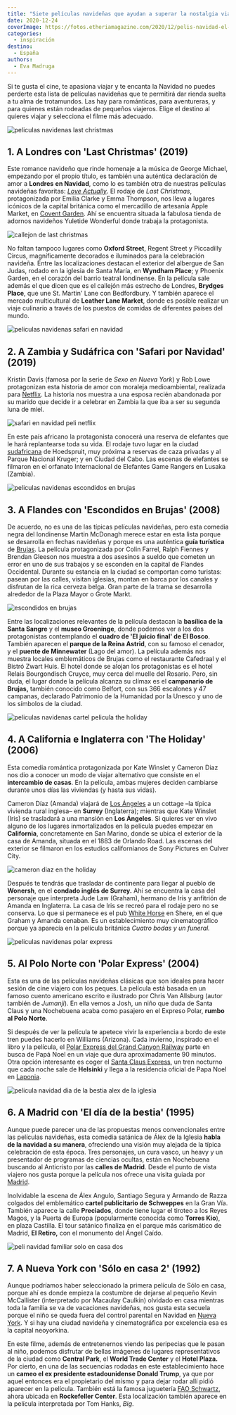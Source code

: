 ```yaml
---
title: "Siete películas navideñas que ayudan a superar la nostalgia viajera"
date: 2020-12-24
coverImage: https://fotos.etheriamagazine.com/2020/12/pelis-navidad-el-dia-de-la-bestia.jpg
categories: 
  - inspiración
destino: 
  - España
authors: 
  - Eva Madruga
---
```


Si te gusta el cine, te apasiona viajar y te encanta la Navidad no puedes perderte esta lista de películas navideñas que te permitirá dar rienda suelta a tu alma de trotamundos. Las hay para románticas, para aventureras, y para quienes están rodeadas de pequeños viajeros. Elige el destino al quieres viajar y selecciona el filme más adecuado.

![peliculas navidenas last christmas](https://fotos.etheriamagazine.com/2020/12/peli-Last-Christmas.jpg "Fotograma de 'Last Christmas'. © Universal Pictures International")

## 1\. A Londres con 'Last Christmas' (2019)

Este romance navideño que rinde homenaje a la música de George Michael, empezando por el 
propio título, es también una auténtica declaración de amor a **Londres** **en 
Navidad**, como lo es también otra de nuestras películas navideñas favoritas: _[Love 
Actually](https://etheriamagazine.com/2020/12/11/diez-peliculas-rodadas-en-londres/)_. 
El rodaje de _Last Christmas_, protagonizada por Emilia Clarke y Emma Thompson, nos 
lleva a lugares icónicos de la capital británica como el mercadillo de artesanía Apple 
Market, en [Covent Garden](http://www.coventgarden.com/). Ahí se encuentra situada la 
fabulosa tienda de adornos navideños Yuletide Wonderful donde trabaja la protagonista. 

![callejon de last christmas](https://fotos.etheriamagazine.com/2020/12/Last-Christmas-callejon-estrecho.jpg "El callejón más estrecho de Londres en 'Last Christmas'. © Universal Pictures Int.")

No faltan tampoco lugares como **Oxford Street**, Regent Street y Piccadilly Circus, 
magníficamente decorados e iluminados para la celebración navideña. Entre las 
localizaciones destacan el exterior del albergue de San Judas, rodado en la iglesia de 
Santa María, en **Wyndham Place**; y Phoenix Garden, en el corazón del barrio teatral 
londinense. En la película sale además el que dicen que es el callejón más estrecho de 
Londres, **Brydges Place**, que une St. Martin' Lane con Bedfordbury. Y también aparece 
el mercado multicultural de **Leather Lane Market**, donde es posible realizar un viaje 
culinario a través de los puestos de comidas de diferentes países del mundo. 

![peliculas navidenas safari en navidad](https://fotos.etheriamagazine.com/2020/12/peli-netflix-Safari-en-Navidad.jpg "'Safari en Navidad', la puedes ver en Netflix. © Ilze Kitshoff/ Netflix")

## 2\. A Zambia y Sudáfrica con 'Safari por Navidad' (2019)

Kristin Davis (famosa por la serie de _Sexo en Nueva York_) y Rob Lowe protagonizan esta 
historia de amor con moraleja medioambiental, realizada para [Netflix](https://www.netflix.com/es/title/80231468). 
La historia nos muestra a una esposa recién abandonada por su marido que decide ir a 
celebrar en Zambia la que iba a ser su segunda luna de miel. 

![safari en navidad peli netflix](https://fotos.etheriamagazine.com/2020/12/peli-Safari-en-Navidad-Netflix.jpg "Fotograma de 'Safari en Navidad'. © Ilze Kitshoff/ Netflix")

En este país africano la protagonista conocerá una reserva de elefantes que le hará 
replantearse toda su vida. El rodaje tuvo lugar en la ciudad [sudafricana](https://etheriamagazine.com/2019/12/11/planes-para-desconectar-en-sudafrica/) 
de Hoedspruit, muy próxima a reservas de caza privadas y al Parque Nacional Kruger; y en 
Ciudad del Cabo. Las escenas de elefantes se filmaron en el orfanato Internacional de 
Elefantes Game Rangers en Lusaka (Zambia). 

![peliculas navidenas escondidos en brujas](https://fotos.etheriamagazine.com/2020/12/pelis-navidad-escondidos-en-brujas.jpg "'Escondidos en Brujas', una película que se desarrolla en Navidad.")

## 3\. A Flandes con 'Escondidos en Brujas' (2008)

De acuerdo, no es una de las típicas películas navideñas, pero esta comedia negra del 
londinense Martin McDonagh merece estar en esta lista porque se desarrolla en fechas 
navideñas y porque es una auténtica **guía turística** de [Brujas](https://etheriamagazine.com/2019/07/03/viaje-amigas-mujeres-de-brujas-flandes-belgica/). 
La película protagonizada por Colin Farrel, Ralph Fiennes y Brendan Gleeson nos muestra 
a dos asesinos a sueldo que cometen un error en uno de sus trabajos y se esconden en la 
capital de Flandes Occidental. Durante su estancia en la ciudad se comportan como 
turistas: pasean por las calles, visitan iglesias, montan en barca por los canales y 
disfrutan de la rica cerveza belga. Gran parte de la trama se desarrolla alrededor de la 
Plaza Mayor o Grote Markt. 

![escondidos en brujas](https://fotos.etheriamagazine.com/2020/12/peli-escondidos-en-brujas.jpg "Fotograma de 'Escondidos en Brujas'. © SND")

Entre las localizaciones relevantes de la película destacan la **basílica de la Santa 
Sangre** y el **museo Groeninge**, donde podemos ver a los dos protagonistas 
contemplando el **cuadro de 'El juicio final' de El Bosco**. También aparecen el 
**parque de la Reina Astrid**, con su famoso el cenador, y el **puente de Minnewater** 
(Lago del amor). La película además nos muestra locales emblemáticos de Brujas como el 
restaurante Cafedraal y el Bistró Zwart Huis. El hotel donde se alojan los protagonistas 
es el hotel Relais Bourgondisch Cruyce, muy cerca del muelle del Rosario. Pero, sin 
duda, el lugar donde la película alcanza su clímax es el **campanario de Brujas,** 
también conocido como Belfort, con sus 366 escalones y 47 campanas, declarado Patrimonio 
de la Humanidad por la Unesco y uno de los símbolos de la ciudad. 

![peliculas navidenas cartel pelicula the holiday](https://fotos.etheriamagazine.com/2020/12/peli-navidad-The-holiday-cartel.jpg "Cartel de la película 'The Holiday'. © UIP")

## 4\. A California e Inglaterra con 'The Holiday' (2006)

Esta comedia romántica protagonizada por Kate Winslet y Cameron Diaz nos dio a conocer 
un modo de viajar alternativo que consiste en el **intercambio de casas**. En la 
película, ambas mujeres deciden cambiarse durante unos días las viviendas (y hasta sus 
vidas). 

Cameron Díaz (Amanda) viajará de [Los 
Ángeles](https://etheriamagazine.com/2018/09/04/hollywood-los-angeles-eeuu/) a un 
cottage –la típica vivienda rural inglesa– en **Surrey** (Inglaterra); mientras que Kate 
Winslet (Iris) se trasladará a una mansión en **Los Ángeles**. Si quieres ver en vivo 
alguno de los lugares inmortalizados en la película puedes empezar en **California**, 
concretamente en San Marino, donde se ubica el exterior de la casa de Amanda, situada en 
el 1883 de Orlando Road. Las escenas del exterior se filmaron en los estudios 
californianos de Sony Pictures en Culver City. 

![cameron diaz en the holiday](https://fotos.etheriamagazine.com/2020/12/cameron-diaz-The-holiday.jpg "Fotograma de Cameron Díaz en 'The Holiday'. © United International Pictures")

Después te tendrás que trasladar de continente para llegar al pueblo de **Wonersh**, en 
el **condado inglés de Surrey.** Ahí se encuentra la casa del personaje que interpreta 
Jude Law (Graham), hermano de Iris y anfitrión de Amanda en Inglaterra. La casa de Iris 
se recreó para el rodaje pero no se conserva. Lo que si permanece es el pub [White 
Horse](https://www.chefandbrewer.com/pubs/surrey/white-horse/) en Shere, en el que 
Graham y Amanda cenaban. Es un establecimiento muy cinematográfico porque ya aparecía en 
la película británica _Cuatro bodas y un funeral._ 

![peliculas navidenas polar express](https://fotos.etheriamagazine.com/2020/12/peli-navidad-The-polar-express-cartel.jpg "Cartel y fotogramas de 'The Polar Express'. © D.R.")

## 5\. Al Polo Norte con 'Polar Express' (2004) 

Esta es una de las películas navideñas clásicas que son ideales para hacer sesión de 
cine viajero con los peques. La película está basada en un famoso cuento americano 
escrito e ilustrado por Chris Van Allsburg (autor también de _Jumanji_). En ella vemos a 
Josh, un niño que duda de Santa Claus y una Nochebuena acaba como pasajero en el Expreso 
Polar, **rumbo al Polo Norte**. 

Si después de ver la película te apetece vivir la experiencia a bordo de este tren 
puedes hacerlo en Williams (Arizona). Cada invierno, inspirado en el libro y la 
película, el [Polar Express del Grand Canyon 
Railway](https://www.thetrain.com/events/polar-express/) parte en busca de Papá Noel en 
un viaje que dura aproximadamente 90 minutos. Otra opción interesante es coger el [Santa 
Claus Express](https://www.vr.fi/en), un tren nocturno que cada noche sale de 
**Helsinki** y llega a la residencia oficial de Papa Noel en [Laponia](https://etheriamagazine.com/2018/09/07/viaje-laponia-finlandesa-en-familia/). 

![pelicula navidad dia de la bestia alex de la iglesia](https://fotos.etheriamagazine.com/2020/12/pelis-navidad-el-dia-de-la-bestia.jpg "Fotograma de 'El día de la bestia', de Alex de la Iglesia.")

## 6\. A Madrid con 'El día de la bestia' (1995)

Aunque puede parecer una de las propuestas menos convencionales entre las películas 
navideñas, esta comedia satánica de Álex de la Iglesia **habla de la navidad a su 
manera**, ofreciendo una visión muy alejada de la típica celebración de esta época. Tres 
personajes, un cura vasco, un heavy y un presentador de programas de ciencias ocultas, 
están en Nochebuena buscando al Anticristo por las **calles de Madrid**. Desde el punto 
de vista viajero nos gusta porque la película nos ofrece una visita guiada por [Madrid](https://etheriamagazine.com/tag/fin-de-semana-en-madrid/). 

Inolvidable la escena de Álex Angulo, Santiago Segura y Armando de Razza colgados del 
emblemático **cartel publicitario de Schweppes** en la Gran Vía. También aparece la 
calle **Preciados**, donde tiene lugar el tiroteo a los Reyes Magos, y la Puerta de 
Europa (popularmente conocida como **Torres Kio**), en plaza Castilla. El tour satánico 
finaliza en el parque más carismático de Madrid, **El Retiro,** con el monumento del 
Ángel Caído. 

![peli navidad familiar solo en casa dos](https://fotos.etheriamagazine.com/2020/12/peli-navidad-Solo-en-casa-dos-cartel.jpg "Cartel y fotogramas de 'Solo en casa 2. Perdido en Nueva York'. © 20th Century Fox")

## 7\. A Nueva York con 'Sólo en casa 2' (1992)

Aunque podríamos haber seleccionado la primera película de Sólo en casa, porque ahí es 
donde empieza la costumbre de dejarse al pequeño Kevin McCallister (interpretado por 
Macaulay Caulkin) olvidado en casa mientras toda la familia se va de vacaciones 
navideñas, nos gusta esta secuela porque el niño se queda fuera del control parental en 
Navidad en [Nueva 
York](https://etheriamagazine.com/2018/07/23/8-planes-con-ninos-en-nueva-york/). Y si 
hay una ciudad navideña y cinematográfica por excelencia esa es la capital neoyorkina. 

En este filme, además de entretenernos viendo las peripecias que le pasan al niño, 
podemos disfrutar de bellas imágenes de lugares representativos de la ciudad como 
**Central Park**, el **World Trade Center** y el **Hotel Plaza.** Por cierto, en una de 
las secuencias rodadas en este establecimiento hace un **cameo el ex presidente 
estadounidense Donald Trump**, ya que por aquel entonces era el propietario del mismo y 
para dejar rodar allí pidió aparecer en la película. También está la famosa juguetería [FAO 
Schwartz](https://faoschwarz.com/), ahora ubicada en **Rockefeller Center**. Esta 
localización también aparece en la película interpretada por Tom Hanks, _Big_.
